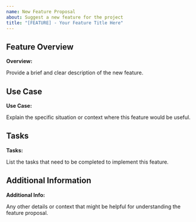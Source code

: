 ```yaml
---
name: New Feature Proposal
about: Suggest a new feature for the project
title: "[FEATURE] - Your Feature Title Here"
---
```


## Feature Overview

**Overview:**

Provide a brief and clear description of the new feature.

## Use Case

**Use Case:**

Explain the specific situation or context where this feature would be useful.

## Tasks

**Tasks:**

List the tasks that need to be completed to implement this feature.

## Additional Information

**Additional Info:**

Any other details or context that might be helpful for understanding the feature proposal.

